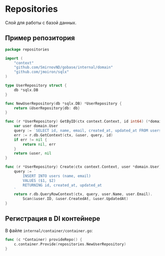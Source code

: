 # Repositories

Слой для работы с базой данных.

## Пример репозитория

```go
package repositories

import (
	"context"
	"github.com/SmirnovND/gobase/internal/domain"
	"github.com/jmoiron/sqlx"
)

type UserRepository struct {
	db *sqlx.DB
}

func NewUserRepository(db *sqlx.DB) *UserRepository {
	return &UserRepository{db: db}
}

func (r *UserRepository) GetByID(ctx context.Context, id int64) (*domain.User, error) {
	var user domain.User
	query := `SELECT id, name, email, created_at, updated_at FROM users WHERE id = $1`
	err := r.db.GetContext(ctx, &user, query, id)
	if err != nil {
		return nil, err
	}
	return &user, nil
}

func (r *UserRepository) Create(ctx context.Context, user *domain.User) error {
	query := `
		INSERT INTO users (name, email) 
		VALUES ($1, $2) 
		RETURNING id, created_at, updated_at
	`
	return r.db.QueryRowContext(ctx, query, user.Name, user.Email).
		Scan(&user.ID, &user.CreatedAt, &user.UpdatedAt)
}
```

## Регистрация в DI контейнере

В файле `internal/container/container.go`:

```go
func (c *Container) provideRepo() {
	c.container.Provide(repositories.NewUserRepository)
}
```